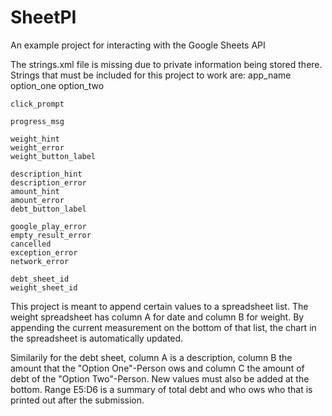 # SheetPI
An example project for interacting with the Google Sheets API

The strings.xml file is missing due to private information being stored there. Strings that must be included for this project to work are:
    app_name
    option_one
    option_two

    click_prompt

    progress_msg

    weight_hint
    weight_error
    weight_button_label

    description_hint
    description_error
    amount_hint
    amount_error
    debt_button_label

    google_play_error
    empty_result_error
    cancelled
    exception_error
    network_error

    debt_sheet_id
    weight_sheet_id
    
This project is meant to append certain values to a spreadsheet list. The weight spreadsheet has column A for date and column B for weight.
By appending the current measurement on the bottom of that list, the chart in the spreadsheet is automatically updated.

Similarily for the debt sheet, column A is a description, column B the amount that the "Option One"-Person ows and column C the amount of debt of the "Option Two"-Person.
New values must also be added at the bottom. Range E5:D6 is a summary of total debt and who ows who that is printed out after the submission.
